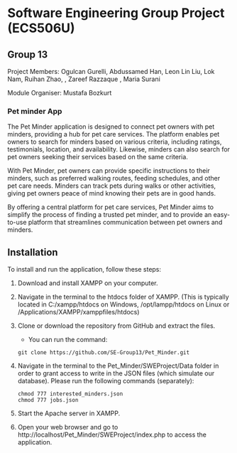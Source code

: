 # Software Engineering Group Project (ECS506U)

## Group 13
Project Members: Ogulcan Gurelli, Abdussamed Han, Leon Lin Liu, Lok Nam, Ruihan Zhao, , Zareef Razzaque , Maria Surani

Module Organiser: Mustafa Bozkurt

### Pet minder App 

The Pet Minder application is designed to connect pet owners with pet minders, providing a hub for pet care services. The platform enables pet owners to search for minders based on various criteria, including ratings, testimonials, location, and availability. Likewise, minders can also search for pet owners seeking their services based on the same criteria.

With Pet Minder, pet owners can provide specific instructions to their minders, such as preferred walking routes, feeding schedules, and other pet care needs. Minders can track pets during walks or other activities, giving pet owners peace of mind knowing their pets are in good hands.

By offering a central platform for pet care services, Pet Minder aims to simplify the process of finding a trusted pet minder, and to provide an easy-to-use platform that streamlines communication between pet owners and minders.


## Installation

To install and run the application, follow these steps:

1. Download and install XAMPP on your computer.

2. Navigate in the terminal to the htdocs folder of XAMPP. (This is typically located in C:/xampp/htdocs on Windows, /opt/lampp/htdocs on Linux or /Applications/XAMPP/xamppfiles/htdocs)

3. Clone or download the repository from GitHub and extract the files.
    * You can run the command:
    ```
    git clone https://github.com/SE-Group13/Pet_Minder.git
    ```
4. Navigate in the terminal to the Pet_Minder/SWEProject/Data folder in order to grant access to write in the JSON files (which simulate our database). Please run the following commands (separately):

    ```
    chmod 777 interested_minders.json
    chmod 777 jobs.json
    
    ```


4. Start the Apache server in XAMPP.

5. Open your web browser and go to http://localhost/Pet_Minder/SWEProject/index.php to access the application.



